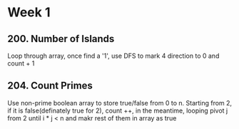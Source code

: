 # Week 1

## 200. Number of Islands
Loop through array, once find a '1', use DFS to mark 4 direction to 0 and count + 1

## 204. Count Primes
Use non-prime boolean array to store true/false from 0 to n. Starting from 2, if it is false(definately true for 2), count ++, in the meantime, looping pivot j from 2 until i * j < n and makr rest of them in array as true
